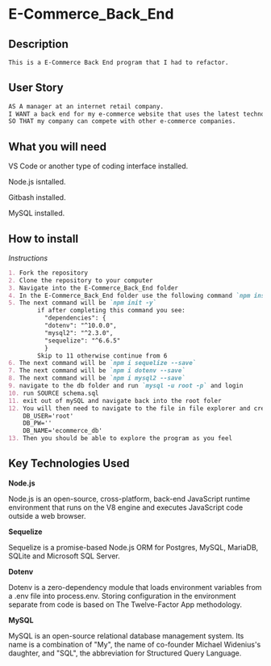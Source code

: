 # E-Commerce_Back_End

## Description
```md
This is a E-Commerce Back End program that I had to refactor.
```

## User Story 

```md
AS A manager at an internet retail company.
I WANT a back end for my e-commerce website that uses the latest technologies.
SO THAT my company can compete with other e-commerce companies.
```

## What you will need

VS Code or another type of coding interface installed.

Node.js isntalled.

Gitbash installed.

MySQL installed.

## How to install

*Instructions*
```md
1. Fork the repository
2. Clone the repository to your computer
3. Navigate into the E-Commerce_Back_End folder
4. In the E-Commerce_Back_End folder use the following command `npm install`
5. The next command will be `npm init -y`
        if after completing this command you see: 
          "dependencies": {
          "dotenv": "^10.0.0",
          "mysql2": "^2.3.0",
          "sequelize": "^6.6.5"
          }
        Skip to 11 otherwise continue from 6
6. The next command will be `npm i sequelize --save`
7. The next command will be `npm i dotenv --save`
8. The next command will be `npm i mysql2 --save`
9. navigate to the db folder and run `mysql -u root -p` and login
10. run SOURCE schema.sql
11. exit out of mySQL and navigate back into the root foler
12. You will then need to navigate to the file in file explorer and create a .env file like the following and save it:
    DB_USER='root'
    DB_PW=''
    DB_NAME='ecommerce_db'
13. Then you should be able to explore the program as you feel
```

## Key Technologies Used

**Node.js**

Node.js is an open-source, cross-platform, back-end JavaScript runtime environment that runs on the V8 engine and executes JavaScript code outside a web browser.

**Sequelize**

Sequelize is a promise-based Node.js ORM for Postgres, MySQL, MariaDB, SQLite and Microsoft SQL Server.

**Dotenv**

Dotenv is a zero-dependency module that loads environment variables from a .env file into process.env. Storing configuration in the environment separate from code is based on The Twelve-Factor App methodology.

**MySQL**

MySQL is an open-source relational database management system. Its name is a combination of "My", the name of co-founder Michael Widenius's daughter, and "SQL", the abbreviation for Structured Query Language.
